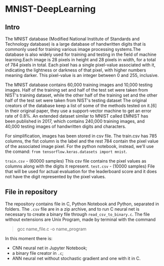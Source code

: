 # MNIST-DeepLearning

## Intro 

The MNIST database (Modified National Institute of Standards and Technology database) is a large database of handwritten digits that is commonly used for training various image processing systems.The database is also widely used for training and testing in the field of machine learning.Each image is 28 pixels in height and 28 pixels in width, for a total of 784 pixels in total. Each pixel has a single pixel-value associated with it, indicating the lightness or darkness of that pixel, with higher numbers meaning darker. This pixel-value is an integer between 0 and 255, inclusive.

The MNIST database contains 60,000 training images and 10,000 testing images. Half of the training set and half of the test set were taken from NIST's training dataset, while the other half of the training set and the other half of the test set were taken from NIST's testing dataset The original creators of the database keep a list of some of the methods tested on it.[6] In their original paper, they use a support-vector machine to get an error rate of 0.8%. An extended dataset similar to MNIST called EMNIST has been published in 2017, which contains 240,000 training images, and 40,000 testing images of handwritten digits and characters.

For simplification, images has been stored in csv file. The train.csv has 785 columns, the fist column is the label and the rest 784 contain the pixel value of the associated image pixel. For the python notebook, instead, we'll use the comand: `from tensorflow.keras.datasets import mnist`.

`train.csv` - (60000 samples) This csv file contains the pixel values as columns along with the digits it represent.
`test.csv` - (10000 samples) File that will be used for actual evaluation for the leaderboard score and it does not have the digit represented by the pixel values.

## File in repository 

The repository contains file in C, Python Notebook and Python, separated in folders. The `.csv` file are in a zip archive, and to run C neural net is necessary to create a binary file through `read_csv_to_binary.c`. The file without extensions are Unix Program, made by terminal with the command 

> gcc name_file.c -o name_program 

In this moment there is:

* CNN neural net in Jupyter Notebook;
* a binary file creator in `.c`;
* ANN neural net without stochastic gradient and one with it in C. 
